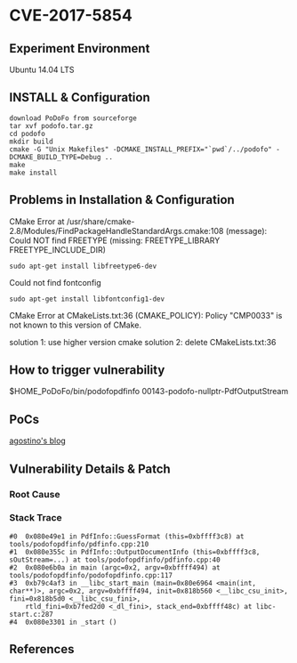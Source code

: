 # CVE-2017-5854

## Experiment Environment
Ubuntu 14.04 LTS

## INSTALL & Configuration
```
download PoDoFo from sourceforge
tar xvf podofo.tar.gz
cd podofo 
mkdir build
cmake -G "Unix Makefiles" -DCMAKE_INSTALL_PREFIX="`pwd`/../podofo" -DCMAKE_BUILD_TYPE=Debug ..
make
make install
```

## Problems in Installation & Configuration
CMake Error at /usr/share/cmake-2.8/Modules/FindPackageHandleStandardArgs.cmake:108 (message):  
  Could NOT find FREETYPE (missing: FREETYPE\_LIBRARY FREETYPE\_INCLUDE\_DIR)  
```
sudo apt-get install libfreetype6-dev
```

Could not find fontconfig
```
sudo apt-get install libfontconfig1-dev
```
CMake Error at CMakeLists.txt:36 (CMAKE\_POLICY):
Policy "CMP0033" is not known to this version of CMake.

solution 1: use higher version cmake
solution 2: delete CMakeLists.txt:36

## How to trigger vulnerability
$HOME\_PoDoFo/bin/podofopdfinfo 00143-podofo-nullptr-PdfOutputStream 

## PoCs
[agostino's blog](https://github.com/asarubbo/poc/blob/master/00143-podofo-nullptr-PdfOutputStream)

## Vulnerability Details & Patch

### Root Cause

### Stack Trace
```
#0  0x080e49e1 in PdfInfo::GuessFormat (this=0xbffff3c8) at tools/podofopdfinfo/pdfinfo.cpp:210
#1  0x080e355c in PdfInfo::OutputDocumentInfo (this=0xbffff3c8, sOutStream=...) at tools/podofopdfinfo/pdfinfo.cpp:40
#2  0x080e6b0a in main (argc=0x2, argv=0xbffff494) at tools/podofopdfinfo/podofopdfinfo.cpp:117
#3  0xb79c4af3 in __libc_start_main (main=0x80e6964 <main(int, char**)>, argc=0x2, argv=0xbffff494, init=0x818b560 <__libc_csu_init>, fini=0x818b5d0 <__libc_csu_fini>, 
    rtld_fini=0xb7fed2d0 <_dl_fini>, stack_end=0xbffff48c) at libc-start.c:287
#4  0x080e3301 in _start ()
```
## References
